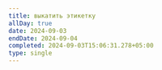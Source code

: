```yaml
---
title: выкатить этикетку
allDay: true
date: 2024-09-03
endDate: 2024-09-04
completed: 2024-09-03T15:06:31.278+05:00
type: single
---
```

